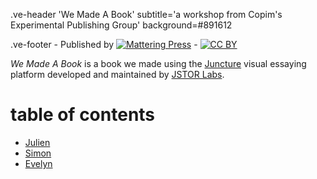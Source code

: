 .ve-header 'We Made A Book' subtitle='a workshop from Copim's Experimental Publishing Group' background=#891612

.ve-footer
    - Published by [![Mattering Press](https://www.matteringpress.org/wp-content/themes/matteringpress/img/mattering-press.png)](https://www.matteringpress.org/)
    - [![CC BY](https://licensebuttons.net/l/by/4.0/88x31.png)](https://creativecommons.org/licenses/by/4.0/)

*We Made A Book* is a book we made using the [Juncture](https://www.juncture-digital.org/) visual essaying platform developed and maintained by [JSTOR Labs](https://labs.jstor.org/).

# table of contents

- [Julien](./julientest.md)
- [Simon](./simon_file.md)
- [Evelyn](./Evelyn_test)